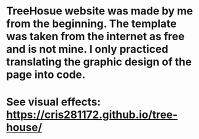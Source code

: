 # TreeHosue website was made by me from the beginning. The template was taken from the internet as free and is not mine. I only practiced translating the graphic design of the page into code. 
# See visual effects: https://cris281172.github.io/tree-house/
